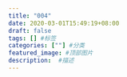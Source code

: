 ```yaml
---
title: "004"
date: 2020-03-01T15:49:19+08:00
draft: false
tags: [] #标签
categories: [""] #分类
featured_image: #顶部图片
description:  #描述
---
```



